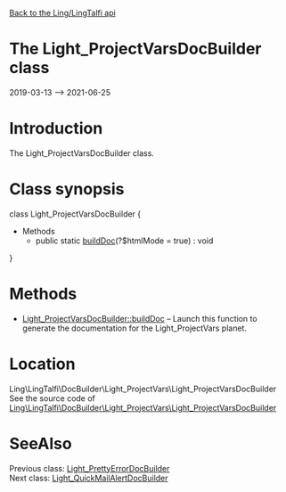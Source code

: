 [Back to the Ling/LingTalfi api](https://github.com/lingtalfi/LingTalfi/blob/master/doc/api/Ling/LingTalfi.md)



The Light_ProjectVarsDocBuilder class
================
2019-03-13 --> 2021-06-25






Introduction
============

The Light_ProjectVarsDocBuilder class.



Class synopsis
==============


class <span class="pl-k">Light_ProjectVarsDocBuilder</span>  {

- Methods
    - public static [buildDoc](https://github.com/lingtalfi/LingTalfi/blob/master/doc/api/Ling/LingTalfi/DocBuilder/Light_ProjectVars/Light_ProjectVarsDocBuilder/buildDoc.md)(?$htmlMode = true) : void

}






Methods
==============

- [Light_ProjectVarsDocBuilder::buildDoc](https://github.com/lingtalfi/LingTalfi/blob/master/doc/api/Ling/LingTalfi/DocBuilder/Light_ProjectVars/Light_ProjectVarsDocBuilder/buildDoc.md) &ndash; Launch this function to generate the documentation for the Light_ProjectVars planet.





Location
=============
Ling\LingTalfi\DocBuilder\Light_ProjectVars\Light_ProjectVarsDocBuilder<br>
See the source code of [Ling\LingTalfi\DocBuilder\Light_ProjectVars\Light_ProjectVarsDocBuilder](https://github.com/lingtalfi/LingTalfi/blob/master/DocBuilder/Light_ProjectVars/Light_ProjectVarsDocBuilder.php)



SeeAlso
==============
Previous class: [Light_PrettyErrorDocBuilder](https://github.com/lingtalfi/LingTalfi/blob/master/doc/api/Ling/LingTalfi/DocBuilder/Light_PrettyError/Light_PrettyErrorDocBuilder.md)<br>Next class: [Light_QuickMailAlertDocBuilder](https://github.com/lingtalfi/LingTalfi/blob/master/doc/api/Ling/LingTalfi/DocBuilder/Light_QuickMailAlert/Light_QuickMailAlertDocBuilder.md)<br>
